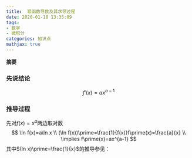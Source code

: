 ```yaml
---
title:  幂函数导数及其求导过程
date: 2020-01-18 13:35:09
tags:
- 数学
- 微积分
categories: 知识点
mathjax: true
---
```

**摘要**
<!--more-->

### 先说结论

$$
f\prime(x)=ax^{a-1}
$$

### 推导过程

先对$f(x)=x^a$两边取对数
$$
\ln f(x)=a\ln x \\
(\ln f(x))\prime=\frac{1}{f(x)}f\prime(x)=\frac{a}{x} \\
\implies f\prime(x)=ax^{a-1}
$$
其中$(ln x)\prime=\frac{1}{x}$的推导参见：



